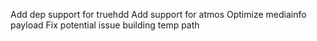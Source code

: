 Add dep support for truehdd
Add support for atmos
Optimize mediainfo payload
Fix potential issue building temp path